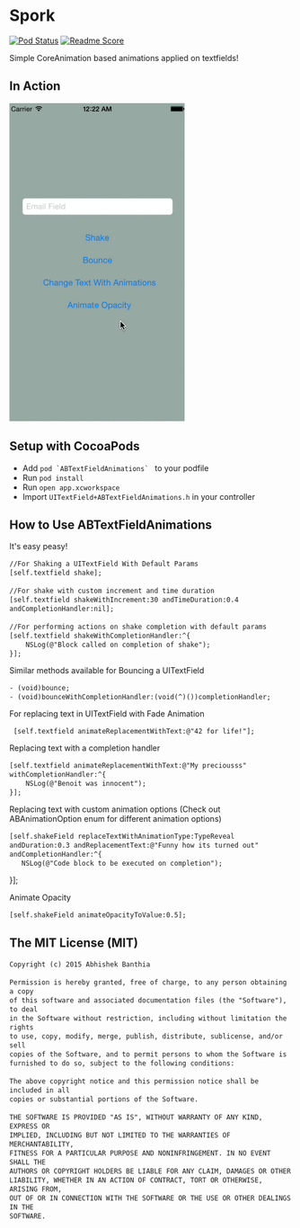 # Spork

[![Pod Status](https://cocoapod-badges.herokuapp.com/v/ABTextFieldAnimations/badge.png)](https://cocoapods.org/?q=ABTextFieldAnimations) [![Readme Score](http://readme-score-api.herokuapp.com/score.svg?url=https://github.com/abhishekbanthia/spork)](http://clayallsopp.github.io/readme-score?url=https://github.com/abhishekbanthia/spork)

Simple CoreAnimation based animations applied on textfields!

## In Action

![Sample Animations](https://github.com/Abhishaker17/ABTextFieldAnimations/blob/master/Animations.gif)

## Setup with CocoaPods

- Add ``pod `ABTextFieldAnimations` `` to your podfile
- Run ``pod install``
- Run ``open app.xcworkspace``
- Import ``UITextField+ABTextFieldAnimations.h`` in your controller

## How to Use ABTextFieldAnimations

It's easy peasy!

	//For Shaking a UITextField With Default Params
	[self.textfield shake];
    
	//For shake with custom increment and time duration
    [self.textfield shakeWithIncrement:30 andTimeDuration:0.4 andCompletionHandler:nil];
    
	//For performing actions on shake completion with default params
	[self.textfield shakeWithCompletionHandler:^{
    	NSLog(@"Block called on completion of shake");
    }];
    
Similar methods available for Bouncing a UITextField

	- (void)bounce;
	- (void)bounceWithCompletionHandler:(void(^)())completionHandler;
    
For replacing text in UITextField with Fade Animation

	 [self.textfield animateReplacementWithText:@"42 for life!"];
     
Replacing text with a completion handler

	[self.textfield animateReplacementWithText:@"My preciousss" 	 withCompletionHandler:^{
        NSLog(@"Benoit was innocent");
    }];

Replacing text with custom animation options (Check out ABAnimationOption enum for different animation options)

	[self.shakeField replaceTextWithAnimationType:TypeReveal andDuration:0.3 andReplacementText:@"Funny how its turned out" andCompletionHandler:^{
       NSLog(@"Code block to be executed on completion");
   }];
   
Animate Opacity

	[self.shakeField animateOpacityToValue:0.5];


## The MIT License (MIT)

	Copyright (c) 2015 Abhishek Banthia

	Permission is hereby granted, free of charge, to any person obtaining a copy
	of this software and associated documentation files (the "Software"), to deal
	in the Software without restriction, including without limitation the rights
	to use, copy, modify, merge, publish, distribute, sublicense, and/or sell
	copies of the Software, and to permit persons to whom the Software is
	furnished to do so, subject to the following conditions:

	The above copyright notice and this permission notice shall be included in all
	copies or substantial portions of the Software.

	THE SOFTWARE IS PROVIDED "AS IS", WITHOUT WARRANTY OF ANY KIND, EXPRESS OR
	IMPLIED, INCLUDING BUT NOT LIMITED TO THE WARRANTIES OF MERCHANTABILITY,
	FITNESS FOR A PARTICULAR PURPOSE AND NONINFRINGEMENT. IN NO EVENT SHALL THE
	AUTHORS OR COPYRIGHT HOLDERS BE LIABLE FOR ANY CLAIM, DAMAGES OR OTHER
	LIABILITY, WHETHER IN AN ACTION OF CONTRACT, TORT OR OTHERWISE, ARISING FROM,
	OUT OF OR IN CONNECTION WITH THE SOFTWARE OR THE USE OR OTHER DEALINGS IN THE
	SOFTWARE.
